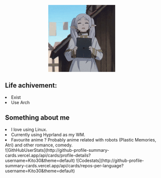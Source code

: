 <div style="text-align: center;">
    <img src="frieren.gif" alt="Frieren" style="max-width: 100%; height: auto;">
</div>
<div>
    <h2>Life achivement:</h1>
    <li> Exist</li>
    <li>Use Arch</li>
</div>
<div>
    <h2>Something about me</h1>
    <li> I love using Linux.</li>
    <li>Currently using Hyprland as my WM.</li>
    <li> Favourite anime ? Probably anime related with robots (Plastic Memories, Atri) and other romance, comedy.</li>
</div>
<div allign = "center">
    ![GithHubUserStats](http://github-profile-summary-cards.vercel.app/api/cards/profile-details?username=Kito30&theme=default)
    ![Codestats](http://github-profile-summary-cards.vercel.app/api/cards/repos-per-language?username=Kito30&theme=default)
</div>

